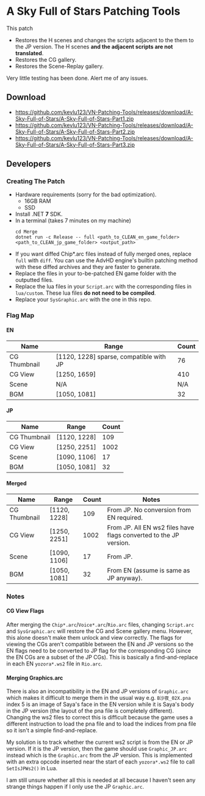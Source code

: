 # A Sky Full of Stars Patching Tools

This patch

- Restores the H scenes and changes the scripts adjacent to the them to the JP version. The H scenes **and the adjacent scripts are not translated**.
- Restores the CG gallery.
- Restores the Scene-Replay gallery.

Very little testing has been done. Alert me of any issues.

## Download

- <https://github.com/kevlu123/VN-Patching-Tools/releases/download/A-Sky-Full-of-Stars/A-Sky-Full-of-Stars-Part1.zip>
- <https://github.com/kevlu123/VN-Patching-Tools/releases/download/A-Sky-Full-of-Stars/A-Sky-Full-of-Stars-Part2.zip>
- <https://github.com/kevlu123/VN-Patching-Tools/releases/download/A-Sky-Full-of-Stars/A-Sky-Full-of-Stars-Part3.zip>

## Developers

### Creating The Patch

- Hardware requirements (sorry for the bad optimization).
  - 16GB RAM
  - SSD
- Install .NET **7** SDK.
- In a terminal (takes 7 minutes on my machine)
    ```
    cd Merge
    dotnet run -c Release -- full <path_to_CLEAN_en_game_folder>  <path_to_CLEAN_jp_game_folder> <output_path>
    ```
- If you want diffed Chip*.arc files instead of fully merged ones, replace `full` with `diff`. You can use the AdvHD engine's builtin patching method with these diffed archives and they are faster to generate.
- Replace the files in your to-be-patched EN game folder with the outputted files.
- Replace the lua files in your `Script.arc` with the corresponding files in `lua/custom`. These lua files **do not need to be compiled**.
- Replace your `SysGraphic.arc` with the one in this repo.

### Flag Map

#### EN

| Name         | Range        | Count |
|--------------|--------------|-------|
| CG Thumbnail | [1120, 1228] sparse, compatible with JP | 76 |
| CG View      | [1250, 1659] | 410   |
| Scene        | N/A          | N/A   |
| BGM          | [1050, 1081] | 32    |

#### JP

| Name         | Range        | Count |
|--------------|--------------|-------|
| CG Thumbnail | [1120, 1228] | 109   |
| CG View      | [1250, 2251] | 1002  |
| Scene        | [1090, 1106] | 17    |
| BGM          | [1050, 1081] | 32    |

#### Merged

| Name         | Range        | Count | Notes |
|--------------|--------------|-------|-------|
| CG Thumbnail | [1120, 1228] | 109   | From JP. No conversion from EN required. |
| CG View      | [1250, 2251] | 1002  | From JP. All EN ws2 files have flags converted to the JP version.  |
| Scene        | [1090, 1106] | 17    | From JP. |
| BGM          | [1050, 1081] | 32    | From EN (assume is same as JP anyway). |

### Notes

#### CG View Flags

After merging the `Chip*.arc`/`Voice*.arc`/`Rio.arc` files, changing `Script.arc` and `SysGraphic.arc` will restore the CG and Scene gallery menu. However, this alone doesn't make them unlock and view correctly. The flags for viewing the CGs aren't compatible between the EN and JP versions so the EN flags need to be converted to JP flag for the corresponding CG (since the EN CGs are a subset of the JP CGs). This is basically a find-and-replace in each EN `yozora*.ws2` file in `Rio.arc`.

#### Merging Graphics.arc

There is also an incompatibility in the EN and JP versions of `Graphic.arc` which makes it difficult to merge them in the usual way e.g. `B沙夜_02X.pna` index 5 is an image of Saya's face in the EN version while it is Saya's body in the JP version (the layout of the pna file is completely different). Changing the ws2 files to correct this is difficult because the game uses a different instruction to load the pna file and to load the indices from pna file so it isn't a simple find-and-replace.

My solution is to track whether the current ws2 script is from the EN or JP version. If it is the JP version, then the game should use `Graphic_JP.arc` instead which is the `Graphic.arc` from the JP version. This is implemented with an extra opcode inserted near the start of each `yozora*.ws2` file to call `SetIsJPWs2()` in Lua.

I am still unsure whether all this is needed at all because I haven't seen any strange things happen if I only use the JP `Graphic.arc`.
